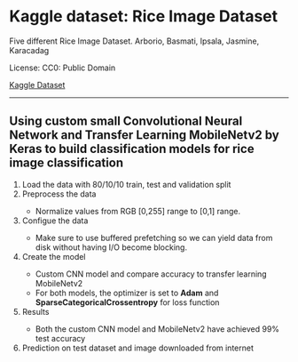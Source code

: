 # **Kaggle dataset: Rice Image Dataset**

Five different Rice Image Dataset. Arborio, Basmati, Ipsala, Jasmine, Karacadag

License: CC0: Public Domain

[Kaggle Dataset](https://www.kaggle.com/datasets/muratkokludataset/rice-image-dataset?datasetId=2049052&sortBy=voteCount)


---


## **Using custom small Convolutional Neural Network and Transfer Learning MobileNetv2 by Keras to build classification models for rice image classification**

<ol type="1">
    <li>Load the data with 80/10/10 train, test and validation split</li>
    <li>Preprocess the data</li>
    <ul>
        <li>Normalize values from RGB [0,255] range to [0,1] range.</li>
    </ul>
    <li>Configue the data</li>
    <ul>
        <li>Make sure to use buffered prefetching so we can yield data from disk without having I/O become blocking.</li>
    </ul>
    <li>Create the model</li>
    <ul>
        <li>Custom CNN model and compare accuracy to transfer learning MobileNetv2</li>
        <li>For both models, the optimizer is set to <strong>Adam</strong> and <strong>SparseCategoricalCrossentropy</strong> for loss function</li>
    </ul>
    <li>Results</li>
    <ul>
        <li>Both the custom CNN model and MobileNetv2 have achieved 99% test accuracy</li>
    </ul>
    <li>Prediction on test dataset and image downloaded from internet</li>
</ol>